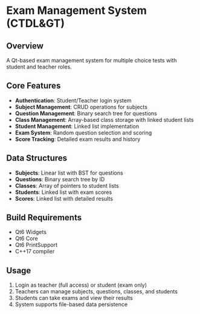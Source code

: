 # Exam Management System (CTDL&GT)

## Overview
A Qt-based exam management system for multiple choice tests with student and teacher roles.

## Core Features
- **Authentication**: Student/Teacher login system
- **Subject Management**: CRUD operations for subjects
- **Question Management**: Binary search tree for questions
- **Class Management**: Array-based class storage with linked student lists
- **Student Management**: Linked list implementation
- **Exam System**: Random question selection and scoring
- **Score Tracking**: Detailed exam results and history

## Data Structures
- **Subjects**: Linear list with BST for questions
- **Questions**: Binary search tree by ID
- **Classes**: Array of pointers to student lists
- **Students**: Linked list with exam scores
- **Scores**: Linked list with detailed results

## Build Requirements
- Qt6 Widgets
- Qt6 Core
- Qt6 PrintSupport
- C++17 compiler

## Usage
1. Login as teacher (full access) or student (exam only)
2. Teachers can manage subjects, questions, classes, and students
3. Students can take exams and view their results
4. System supports file-based data persistence


